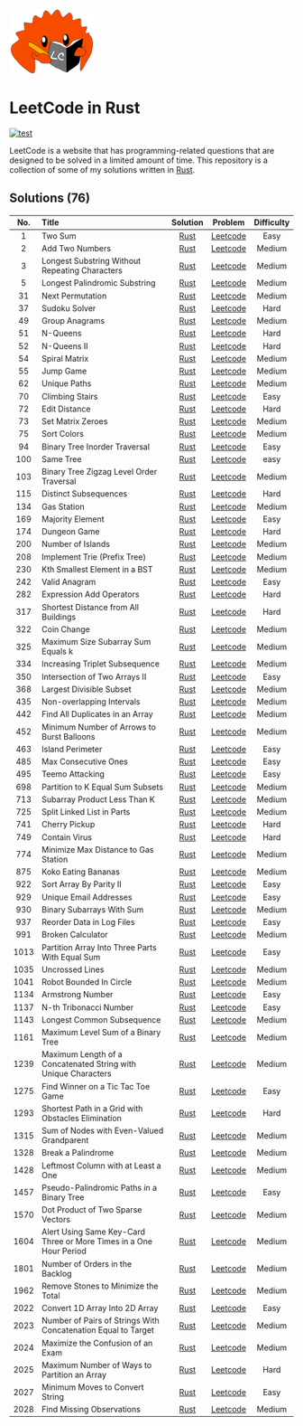 <img src='./logo.png'>

# LeetCode in Rust

[![test](https://github.com/martinxxd/leetcode-rust/actions/workflows/test.yml/badge.svg)](https://github.com/martinxxd/leetcode-rust/actions/workflows/test.yml)

LeetCode is a website that has programming-related questions that are designed to be solved in a limited amount of time. This repository is a collection of some of my solutions written in [Rust](https://www.rust-lang.org/).

## Solutions (76) 
| No. | Title | Solution | Problem | Difficulty |
|:---:|:------|:--------:|:-------:|:----------:|
| 1 | Two Sum | [Rust](https://github.com/martinxxd/leetcode-rust/tree/master/./src/leetcode/problem/two_sum.rs) | [Leetcode](https://leetcode.com/problems/two-sum/) | Easy |
| 2 | Add Two Numbers | [Rust](https://github.com/martinxxd/leetcode-rust/tree/master/./src/leetcode/top_interview/linked_list/add_two_numbers.rs) | [Leetcode](https://leetcode.com/problems/add-two-numbers/) | Medium |
| 3 | Longest Substring Without Repeating Characters | [Rust](https://github.com/martinxxd/leetcode-rust/tree/master/./src/leetcode/top_interview/array_and_string/length_of_longest_substring.rs) | [Leetcode](https://leetcode.com/problems/longest-substring-without-repeating-characters/) | Medium |
| 5 | Longest Palindromic Substring | [Rust](https://github.com/martinxxd/leetcode-rust/tree/master/./src/leetcode/top_interview/array_and_string/longest_palindrome.rs) | [Leetcode](https://leetcode.com/problems/longest-palindromic-substring/) | Medium |
| 31 | Next Permutation | [Rust](https://github.com/martinxxd/leetcode-rust/tree/master/./src/leetcode/problem/next_permutation.rs) | [Leetcode](https://leetcode.com/problems/next-permutation/) | Medium |
| 37 | Sudoku Solver | [Rust](https://github.com/martinxxd/leetcode-rust/tree/master/./src/leetcode/problem/solve_sudoku.rs) | [Leetcode](https://leetcode.com/problems/sudoku-solver/) | Hard |
| 49 | Group Anagrams | [Rust](https://github.com/martinxxd/leetcode-rust/tree/master/./src/leetcode/top_interview/array_and_string/group_anagrams.rs) | [Leetcode](https://leetcode.com/problems/group-anagrams/) | Medium |
| 51 | N-Queens | [Rust](https://github.com/martinxxd/leetcode-rust/tree/master/./src/leetcode/problem/solve_n_queens.rs) | [Leetcode](https://leetcode.com/problems/n-queens/) | Hard |
| 52 | N-Queens II | [Rust](https://github.com/martinxxd/leetcode-rust/tree/master/./src/leetcode/problem/total_n_queens.rs) | [Leetcode](https://leetcode.com/problems/n-queens-ii/) | Hard |
| 54 | Spiral Matrix | [Rust](https://github.com/martinxxd/leetcode-rust/tree/master/./src/leetcode/challenge/spiral_order.rs) | [Leetcode](https://leetcode.com/problems/spiral-matrix/) | Medium |
| 55 | Jump Game | [Rust](https://github.com/martinxxd/leetcode-rust/tree/master/./src/leetcode/top_interview/dynamic_programming/can_jump.rs) | [Leetcode](https://leetcode.com/problems/jump-game/) | Medium |
| 62 | Unique Paths | [Rust](https://github.com/martinxxd/leetcode-rust/tree/master/./src/leetcode/problem/unique_paths.rs) | [Leetcode](https://leetcode.com/problems/unique-paths/) | Medium |
| 70 | Climbing Stairs | [Rust](https://github.com/martinxxd/leetcode-rust/tree/master/./src/leetcode/problem/climb_stairs.rs) | [Leetcode](https://leetcode.com/problems/climbing-stairs/) | Easy |
| 72 | Edit Distance | [Rust](https://github.com/martinxxd/leetcode-rust/tree/master/./src/leetcode/problem/min_distance.rs) | [Leetcode](https://leetcode.com/problems/edit-distance/) | Hard |
| 73 | Set Matrix Zeroes | [Rust](https://github.com/martinxxd/leetcode-rust/tree/master/./src/leetcode/top_interview/array_and_string/set_zeroes.rs) | [Leetcode](https://leetcode.com/problems/set-matrix-zeroes/submissions/) | Medium |
| 75 | Sort Colors | [Rust](https://github.com/martinxxd/leetcode-rust/tree/master/./src/leetcode/top_interview/sorting/sort_colors.rs) | [Leetcode](https://leetcode.com/problems/sort-colors/) | Medium |
| 94 | Binary Tree Inorder Traversal | [Rust](https://github.com/martinxxd/leetcode-rust/tree/master/./src/leetcode/problem/inorder_traversal.rs) | [Leetcode](https://leetcode.com/problems/binary-tree-inorder-traversal/) | Easy |
| 100 | Same Tree | [Rust](https://github.com/martinxxd/leetcode-rust/tree/master/./src/leetcode/problem/is_same_tree.rs) | [Leetcode](https://leetcode.com/problems/same-tree/) | easy |
| 103 | Binary Tree Zigzag Level Order Traversal | [Rust](https://github.com/martinxxd/leetcode-rust/tree/master/./src/leetcode/problem/zigzag_level_order.rs) | [Leetcode](https://leetcode.com/problems/binary-tree-zigzag-level-order-traversal/) | Medium |
| 115 | Distinct Subsequences | [Rust](https://github.com/martinxxd/leetcode-rust/tree/master/./src/leetcode/challenge/num_distinct.rs) | [Leetcode](https://leetcode.com/problems/distinct-subsequences/) | Hard |
| 134 | Gas Station | [Rust](https://github.com/martinxxd/leetcode-rust/tree/master/./src/leetcode/problem/can_complete_circuit.rs) | [Leetcode](https://leetcode.com/problems/gas-station/) | Medium |
| 169 | Majority Element | [Rust](https://github.com/martinxxd/leetcode-rust/tree/master/./src/leetcode/top_interview/others/majority_element.rs) | [Leetcode](https://leetcode.com/problems/majority-element/solution/) | Easy |
| 174 | Dungeon Game | [Rust](https://github.com/martinxxd/leetcode-rust/tree/master/./src/leetcode/challenge/calculate_minimum_hp.rs) | [Leetcode](https://leetcode.com/problems/dungeon-game/) | Hard |
| 200 | Number of Islands | [Rust](https://github.com/martinxxd/leetcode-rust/tree/master/./src/leetcode/problem/num_islands.rs) | [Leetcode](https://leetcode.com/problems/number-of-islands/) | Medium |
| 208 | Implement Trie (Prefix Tree) | [Rust](https://github.com/martinxxd/leetcode-rust/tree/master/./src/leetcode/problem/implement_trie_prefix_tree.rs) | [Leetcode](https://leetcode.com/problems/implement-trie-prefix-tree/) | Medium |
| 230 | Kth Smallest Element in a BST | [Rust](https://github.com/martinxxd/leetcode-rust/tree/master/./src/leetcode/problem/kth_smallest.rs) | [Leetcode](https://leetcode.com/problems/kth-smallest-element-in-a-bst/) | Medium |
| 242 | Valid Anagram | [Rust](https://github.com/martinxxd/leetcode-rust/tree/master/./src/leetcode/problem/is_anagram.rs) | [Leetcode](https://leetcode.com/problems/valid-anagram/) | Easy |
| 282 | Expression Add Operators | [Rust](https://github.com/martinxxd/leetcode-rust/tree/master/./src/leetcode/problem/add_operators.rs) | [Leetcode](https://leetcode.com/problems/expression-add-operators/) | Hard |
| 317 | Shortest Distance from All Buildings | [Rust](https://github.com/martinxxd/leetcode-rust/tree/master/./src/leetcode/challenge/shortest_distance.rs) | [Leetcode](https://leetcode.com/problems/shortest-distance-from-all-buildings/) | Hard |
| 322 | Coin Change | [Rust](https://github.com/martinxxd/leetcode-rust/tree/master/./src/leetcode/problem/coin_change.rs) | [Leetcode](https://leetcode.com/problems/coin-change/) | Medium |
| 325 | Maximum Size Subarray Sum Equals k | [Rust](https://github.com/martinxxd/leetcode-rust/tree/master/./src/leetcode/challenge/max_sub_array_len.rs) | [Leetcode](https://leetcode.com/problems/maximum-size-subarray-sum-equals-k/solution/) | Medium |
| 334 | Increasing Triplet Subsequence | [Rust](https://github.com/martinxxd/leetcode-rust/tree/master/./src/leetcode/top_interview/array_and_string/increasing_triplet.rs) | [Leetcode](https://leetcode.com/problems/increasing-triplet-subsequence/) | Medium |
| 350 | Intersection of Two Arrays II | [Rust](https://github.com/martinxxd/leetcode-rust/tree/master/./src/leetcode/challenge/intersect.rs) | [Leetcode](https://leetcode.com/problems/intersection-of-two-arrays-ii/) | Easy |
| 368 | Largest Divisible Subset | [Rust](https://github.com/martinxxd/leetcode-rust/tree/master/./src/leetcode/problem/largest_divisible_subset.rs) | [Leetcode](https://leetcode.com/problems/largest-divisible-subset/) | Medium |
| 435 | Non-overlapping Intervals | [Rust](https://github.com/martinxxd/leetcode-rust/tree/master/./src/leetcode/problem/erase_overlap_intervals.rs) | [Leetcode](https://leetcode.com/problems/non-overlapping-intervals/) | Medium |
| 442 | Find All Duplicates in an Array | [Rust](https://github.com/martinxxd/leetcode-rust/tree/master/./src/leetcode/problem/find_duplicates.rs) | [Leetcode](https://leetcode.com/problems/find-all-duplicates-in-an-array/) | Medium |
| 452 | Minimum Number of Arrows to Burst Balloons | [Rust](https://github.com/martinxxd/leetcode-rust/tree/master/./src/leetcode/problem/find_min_arrow_shots.rs) | [Leetcode](https://leetcode.com/problems/minimum-number-of-arrows-to-burst-balloons/) | Medium |
| 463 | Island Perimeter | [Rust](https://github.com/martinxxd/leetcode-rust/tree/master/./src/leetcode/problem/island_perimeter.rs) | [Leetcode](https://leetcode.com/problems/island-perimeter/) | Easy |
| 485 | Max Consecutive Ones | [Rust](https://github.com/martinxxd/leetcode-rust/tree/master/./src/leetcode/challenge/find_max_consecutive_ones.rs) | [Leetcode](https://leetcode.com/problems/max-consecutive-ones/) | Easy |
| 495 | Teemo Attacking | [Rust](https://github.com/martinxxd/leetcode-rust/tree/master/./src/leetcode/problem/find_poisoned_duration.rs) | [Leetcode](https://leetcode.com/problems/teemo-attacking/) | Easy |
| 698 | Partition to K Equal Sum Subsets | [Rust](https://github.com/martinxxd/leetcode-rust/tree/master/./src/leetcode/challenge/can_partition_k_subsets.rs) | [Leetcode](https://leetcode.com/problems/partition-to-k-equal-sum-subsets/) | Medium |
| 713 | Subarray Product Less Than K | [Rust](https://github.com/martinxxd/leetcode-rust/tree/master/./src/leetcode/problem/num_subarray_product_less_than_k.rs) | [Leetcode](https://leetcode.com/problems/subarray-product-less-than-k/) | Medium |
| 725 | Split Linked List in Parts | [Rust](https://github.com/martinxxd/leetcode-rust/tree/master/./src/leetcode/challenge/split_list_to_parts.rs) | [Leetcode](https://leetcode.com/problems/split-linked-list-in-parts/) | Medium |
| 741 | Cherry Pickup | [Rust](https://github.com/martinxxd/leetcode-rust/tree/master/./src/leetcode/challenge/cherry_pickup.rs) | [Leetcode](https://leetcode.com/problems/cherry-pickup/) | Hard |
| 749 | Contain Virus | [Rust](https://github.com/martinxxd/leetcode-rust/tree/master/./src/leetcode/problem/contain_virus.rs) | [Leetcode](https://leetcode.com/problems/contain-virus/) | Hard |
| 774 | Minimize Max Distance to Gas Station | [Rust](https://github.com/martinxxd/leetcode-rust/tree/master/./src/leetcode/challenge/minmax_gas_dist.rs) | [Leetcode](https://leetcode.com/problems/minimize-max-distance-to-gas-station/) | Medium |
| 875 | Koko Eating Bananas | [Rust](https://github.com/martinxxd/leetcode-rust/tree/master/./src/leetcode/problem/min_eating_speed.rs) | [Leetcode](https://leetcode.com/problems/koko-eating-bananas/) | Medium |
| 922 | Sort Array By Parity II | [Rust](https://github.com/martinxxd/leetcode-rust/tree/master/./src/leetcode/challenge/sort_array_by_parity_ii.rs) | [Leetcode](https://leetcode.com/problems/sort-array-by-parity-ii/) | Easy |
| 929 | Unique Email Addresses | [Rust](https://github.com/martinxxd/leetcode-rust/tree/master/./src/leetcode/challenge/num_unique_emails.rs) | [Leetcode](https://leetcode.com/problems/unique-email-addresses/) | Easy |
| 930 | Binary Subarrays With Sum | [Rust](https://github.com/martinxxd/leetcode-rust/tree/master/./src/leetcode/problem/num_subarrays_with_sum.rs) | [Leetcode](https://leetcode.com/problems/binary-subarrays-with-sum/) | Medium |
| 937 | Reorder Data in Log Files | [Rust](https://github.com/martinxxd/leetcode-rust/tree/master/./src/leetcode/interview/amazon/reorder_log_files.rs) | [Leetcode](https://leetcode.com/problems/reorder-data-in-log-files/) | Easy |
| 991 | Broken Calculator | [Rust](https://github.com/martinxxd/leetcode-rust/tree/master/./src/leetcode/problem/broken_calc.rs) | [Leetcode](https://leetcode.com/problems/broken-calculator/) | Medium |
| 1013 | Partition Array Into Three Parts With Equal Sum | [Rust](https://github.com/martinxxd/leetcode-rust/tree/master/./src/leetcode/problem/can_three_parts_equal_sum.rs) | [Leetcode](https://leetcode.com/problems/partition-array-into-three-parts-with-equal-sum/) | Easy |
| 1035 | Uncrossed Lines | [Rust](https://github.com/martinxxd/leetcode-rust/tree/master/./src/leetcode/problem/max_uncrossed_lines.rs) | [Leetcode](https://leetcode.com/problems/uncrossed-lines/) | Medium |
| 1041 | Robot Bounded In Circle | [Rust](https://github.com/martinxxd/leetcode-rust/tree/master/./src/leetcode/interview/amazon/is_robot_bounded.rs) | [Leetcode](https://leetcode.com/problems/robot-bounded-in-circle/submissions/) | Medium |
| 1134 | Armstrong Number | [Rust](https://github.com/martinxxd/leetcode-rust/tree/master/./src/leetcode/problem/is_good_array.rs) | [Leetcode](https://leetcode.com/problems/armstrong-number/) | Easy |
| 1137 | N-th Tribonacci Number | [Rust](https://github.com/martinxxd/leetcode-rust/tree/master/./src/leetcode/challenge/tribonacci.rs) | [Leetcode](https://leetcode.com/problems/n-th-tribonacci-number/) | Easy |
| 1143 | Longest Common Subsequence | [Rust](https://github.com/martinxxd/leetcode-rust/tree/master/./src/leetcode/challenge/longest_common_subsequence.rs) | [Leetcode](https://leetcode.com/problems/longest-common-subsequence/) | Medium |
| 1161 | Maximum Level Sum of a Binary Tree | [Rust](https://github.com/martinxxd/leetcode-rust/tree/master/./src/leetcode/problem/max_level_sum.rs) | [Leetcode](https://leetcode.com/problems/maximum-level-sum-of-a-binary-tree/) | Medium |
| 1239 | Maximum Length of a Concatenated String with Unique Characters | [Rust](https://github.com/martinxxd/leetcode-rust/tree/master/./src/leetcode/challenge/max_length.rs) | [Leetcode](https://leetcode.com/problems/maximum-length-of-a-concatenated-string-with-unique-characters/) | Medium |
| 1275 | Find Winner on a Tic Tac Toe Game | [Rust](https://github.com/martinxxd/leetcode-rust/tree/master/./src/leetcode/challenge/tictactoe.rs) | [Leetcode](https://leetcode.com/problems/find-winner-on-a-tic-tac-toe-game/) | Easy |
| 1293 | Shortest Path in a Grid with Obstacles Elimination | [Rust](https://github.com/martinxxd/leetcode-rust/tree/master/./src/leetcode/challenge/shortest_path.rs) | [Leetcode](https://leetcode.com/problems/shortest-path-in-a-grid-with-obstacles-elimination/) | Hard |
| 1315 | Sum of Nodes with Even-Valued Grandparent | [Rust](https://github.com/martinxxd/leetcode-rust/tree/master/./src/leetcode/problem/sum_even_grandparent.rs) | [Leetcode](https://leetcode.com/problems/sum-of-nodes-with-even-valued-grandparent/) | Medium |
| 1328 | Break a Palindrome | [Rust](https://github.com/martinxxd/leetcode-rust/tree/master/./src/leetcode/challenge/break_palindrome.rs) | [Leetcode](https://leetcode.com/problems/break-a-palindrome/) | Medium |
| 1428 | Leftmost Column with at Least a One | [Rust](https://github.com/martinxxd/leetcode-rust/tree/master/./src/leetcode/problem/left_most_column_with_one.rs) | [Leetcode](https://leetcode.com/problems/leftmost-column-with-at-least-a-one/) | Medium |
| 1457 | Pseudo-Palindromic Paths in a Binary Tree | [Rust](https://github.com/martinxxd/leetcode-rust/tree/master/./src/leetcode/problem/pseudo_palindromic_paths.rs) | [Leetcode](https://leetcode.com/problems/pseudo-palindromic-paths-in-a-binary-tree/) | Easy |
| 1570 | Dot Product of Two Sparse Vectors | [Rust](https://github.com/martinxxd/leetcode-rust/tree/master/./src/leetcode/problem/dot_product.rs) | [Leetcode](https://leetcode.com/problems/dot-product-of-two-sparse-vectors/) | Medium |
| 1604 | Alert Using Same Key-Card Three or More Times in a One Hour Period | [Rust](https://github.com/martinxxd/leetcode-rust/tree/master/./src/leetcode/interview/robinhood/alert_names.rs) | [Leetcode](https://leetcode.com/problems/alert-using-same-key-card-three-or-more-times-in-a-one-hour-period/) | Medium |
| 1801 | Number of Orders in the Backlog | [Rust](https://github.com/martinxxd/leetcode-rust/tree/master/./src/leetcode/problem/get_number_of_backlog_orders.rs) | [Leetcode](https://leetcode.com/problems/number-of-orders-in-the-backlog/) | Medium |
| 1962 | Remove Stones to Minimize the Total | [Rust](https://github.com/martinxxd/leetcode-rust/tree/master/./src/leetcode/problem/min_stone_sum.rs) | [Leetcode](https://leetcode.com/problems/remove-stones-to-minimize-the-total/) | Medium |
| 2022 | Convert 1D Array Into 2D Array | [Rust](https://github.com/martinxxd/leetcode-rust/tree/master/./src/leetcode/contest/biweekly_62.rs) | [Leetcode](https://leetcode.com/problems/convert-1d-array-into-2d-array/) | Easy |
| 2023 | Number of Pairs of Strings With Concatenation Equal to Target | [Rust](https://github.com/martinxxd/leetcode-rust/tree/master/./src/leetcode/contest/biweekly_62.rs) | [Leetcode](https://leetcode.com/problems/number-of-pairs-of-strings-with-concatenation-equal-to-target/) | Medium |
| 2024 | Maximize the Confusion of an Exam | [Rust](https://github.com/martinxxd/leetcode-rust/tree/master/./src/leetcode/contest/biweekly_62.rs) | [Leetcode](https://leetcode.com/problems/maximize-the-confusion-of-an-exam/) | Medium |
| 2025 | Maximum Number of Ways to Partition an Array | [Rust](https://github.com/martinxxd/leetcode-rust/tree/master/./src/leetcode/contest/biweekly_62.rs) | [Leetcode](https://leetcode.com/problems/maximum-number-of-ways-to-partition-an-array/) | Hard |
| 2027 | Minimum Moves to Convert String | [Rust](https://github.com/martinxxd/leetcode-rust/tree/master/./src/leetcode/contest/weekly_261.rs) | [Leetcode](https://leetcode.com/problems/minimum-moves-to-convert-string/) | Easy |
| 2028 | Find Missing Observations | [Rust](https://github.com/martinxxd/leetcode-rust/tree/master/./src/leetcode/contest/weekly_261.rs) | [Leetcode](https://leetcode.com/problems/find-missing-observations/) | Medium |

